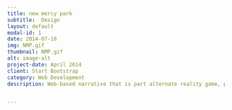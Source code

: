 ```yaml
---
title: new mercy park
subtitle:  Design
layout: default
modal-id: 1
date: 2014-07-18
img: NMP.gif
thumbnail: NMP.gif
alt: image-alt
project-date: April 2014
client: Start Bootstrap
category: Web Development
description: Web-based narrative that is part alternate reality game, part poetry, and part software tutorial, resulting in an experience that spans months and takes place across chat boxes, emails, and other internet platforms.


---
```

